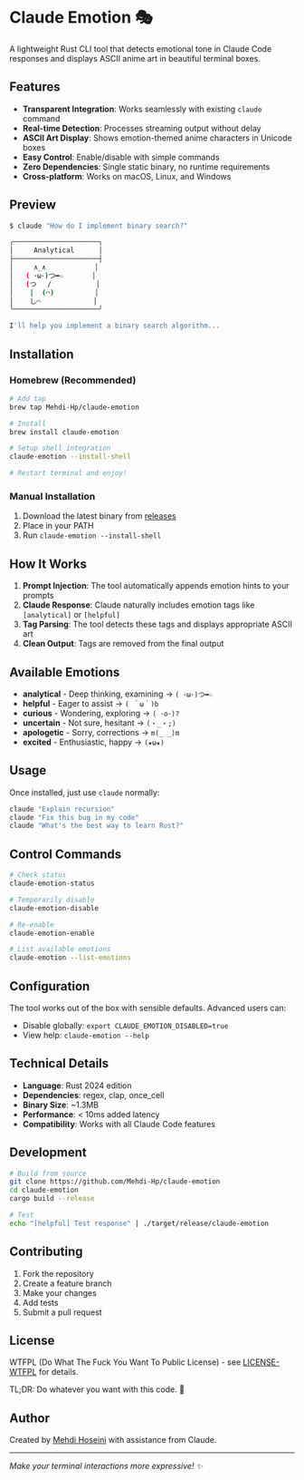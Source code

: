 # Claude Emotion 🎭

A lightweight Rust CLI tool that detects emotional tone in Claude Code responses and displays ASCII anime art in beautiful terminal boxes.

## Features

- **Transparent Integration**: Works seamlessly with existing `claude` command
- **Real-time Detection**: Processes streaming output without delay  
- **ASCII Art Display**: Shows emotion-themed anime characters in Unicode boxes
- **Easy Control**: Enable/disable with simple commands
- **Zero Dependencies**: Single static binary, no runtime requirements
- **Cross-platform**: Works on macOS, Linux, and Windows

## Preview

```bash
$ claude "How do I implement binary search?"

╭─────────────────────╮
│     Analytical      │
├─────────────────────┤
│     ∧_∧            │
│   ( ･ω･)つ━☆       │
│   (つ　 /           │
│    |  (⌒)          │
│    し⌒             │
╰─────────────────────╯

I'll help you implement a binary search algorithm...
```

## Installation

### Homebrew (Recommended)

```bash
# Add tap
brew tap Mehdi-Hp/claude-emotion

# Install
brew install claude-emotion

# Setup shell integration
claude-emotion --install-shell

# Restart terminal and enjoy!
```

### Manual Installation

1. Download the latest binary from [releases](https://github.com/Mehdi-Hp/claude-emotion/releases)
2. Place in your PATH
3. Run `claude-emotion --install-shell`

## How It Works

1. **Prompt Injection**: The tool automatically appends emotion hints to your prompts
2. **Claude Response**: Claude naturally includes emotion tags like `[analytical]` or `[helpful]`
3. **Tag Parsing**: The tool detects these tags and displays appropriate ASCII art
4. **Clean Output**: Tags are removed from the final output

## Available Emotions

- **analytical** - Deep thinking, examining → `( ･ω･)つ━☆`
- **helpful** - Eager to assist → `( ＾ω＾)b`
- **curious** - Wondering, exploring → `( ･o･)?`
- **uncertain** - Not sure, hesitant → `(・_・;)`
- **apologetic** - Sorry, corrections → `m(_ _)m`
- **excited** - Enthusiastic, happy → `(★ω★)`

## Usage

Once installed, just use `claude` normally:

```bash
claude "Explain recursion"
claude "Fix this bug in my code"
claude "What's the best way to learn Rust?"
```

## Control Commands

```bash
# Check status
claude-emotion-status

# Temporarily disable
claude-emotion-disable

# Re-enable
claude-emotion-enable

# List available emotions
claude-emotion --list-emotions
```

## Configuration

The tool works out of the box with sensible defaults. Advanced users can:

- Disable globally: `export CLAUDE_EMOTION_DISABLED=true`
- View help: `claude-emotion --help`

## Technical Details

- **Language**: Rust 2024 edition
- **Dependencies**: regex, clap, once_cell
- **Binary Size**: ~1.3MB
- **Performance**: < 10ms added latency
- **Compatibility**: Works with all Claude Code features

## Development

```bash
# Build from source
git clone https://github.com/Mehdi-Hp/claude-emotion
cd claude-emotion
cargo build --release

# Test
echo "[helpful] Test response" | ./target/release/claude-emotion
```

## Contributing

1. Fork the repository
2. Create a feature branch
3. Make your changes
4. Add tests
5. Submit a pull request

## License

WTFPL (Do What The Fuck You Want To Public License) - see [LICENSE-WTFPL](LICENSE-WTFPL) for details.

TL;DR: Do whatever you want with this code. 🎉

## Author

Created by [Mehdi Hoseini](https://github.com/Mehdi-Hp) with assistance from Claude.

---

*Make your terminal interactions more expressive! ✨*